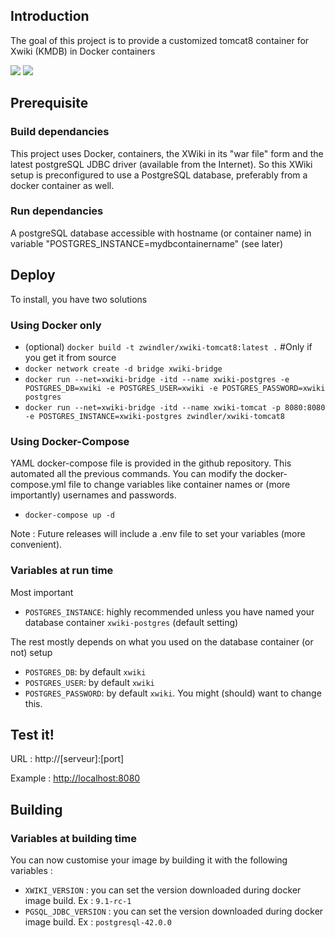 ## Introduction

The goal of this project is to provide a customized tomcat8 container for Xwiki (KMDB) in Docker containers

[![](https://images.microbadger.com/badges/version/zwindler/xwiki-tomcat8.svg)](http://microbadger.com/images/zwindler/xwiki-tomcat8) [![](https://images.microbadger.com/badges/image/zwindler/xwiki-tomcat8.svg)](http://microbadger.com/images/zwindler/xwiki-tomcat8)

## Prerequisite 

### Build dependancies

This project uses Docker, containers, the XWiki in its "war file" form and the latest postgreSQL JDBC driver (available from the Internet). So this XWiki setup is preconfigured to use a PostgreSQL database, preferably from a docker container as well.

### Run dependancies

A postgreSQL database accessible with hostname (or container name) in variable "POSTGRES_INSTANCE=mydbcontainername" (see later)

## Deploy

To install, you have two solutions

### Using Docker only

  * (optional) `docker build -t zwindler/xwiki-tomcat8:latest .` #Only if you get it from source
  * `docker network create -d bridge xwiki-bridge`
  * `docker run --net=xwiki-bridge -itd --name xwiki-postgres -e POSTGRES_DB=xwiki -e POSTGRES_USER=xwiki -e POSTGRES_PASSWORD=xwiki postgres`
  * `docker run --net=xwiki-bridge -itd --name xwiki-tomcat -p 8080:8080 -e POSTGRES_INSTANCE=xwiki-postgres zwindler/xwiki-tomcat8`
				
### Using Docker-Compose

YAML docker-compose file is provided in the github repository. This automated all the previous commands. You can modify the docker-compose.yml file to change variables like container names or (more importantly) usernames and passwords.

  * `docker-compose up -d`

Note : Future releases will include a .env file to set your variables (more convenient).

### Variables at run time

Most important
  * `POSTGRES_INSTANCE`: highly recommended unless you have named your database container `xwiki-postgres` (default setting)

The rest mostly depends on what you used on the database container (or not) setup
  * `POSTGRES_DB`: by default `xwiki`
  * `POSTGRES_USER`: by default `xwiki`
  * `POSTGRES_PASSWORD`: by default `xwiki`. You might (should) want to change this.
	
## Test it!

URL : http://[serveur]:[port]

Example : <http://localhost:8080>

## Building

### Variables at building time

You can now customise your image by building it with the following variables :

  * `XWIKI_VERSION` : you can set the version downloaded during docker image build. Ex : `9.1-rc-1`
  * `PGSQL_JDBC_VERSION` : you can set the version downloaded during docker image build. Ex : `postgresql-42.0.0`
